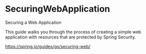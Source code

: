 # SecuringWebApplication
Securing a Web Application

This guide walks you through the process of creating a simple web application with resources that are protected by Spring Security.

https://spring.io/guides/gs/securing-web/


